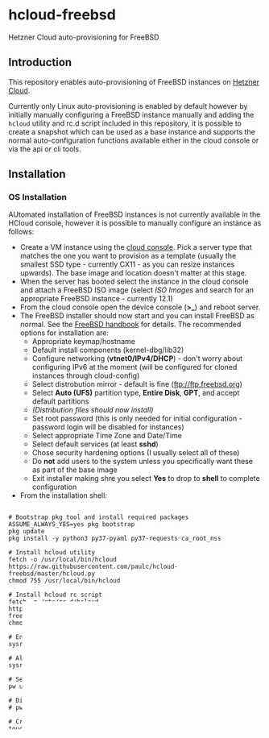 # hcloud-freebsd

Hetzner Cloud auto-provisioning for FreeBSD

## Introduction

This repository enables auto-provisioning of FreeBSD instances on [Hetzner Cloud](https://www.hetzner.com/cloud).

Currently only Linux auto-provisioning is enabled by default however by initially manually configuring a FreeBSD instance manually and adding the `hcloud` utility and rc.d script included in this repository, it is possible to create a snapshot which can be used as a base instance and supports the normal auto-configuration functions available either in the cloud console or via the api or cli tools. 

## Installation

### OS Installation

AUtomated installation of FreeBSD instances is not currently available in the HCloud console, however it is possible to manually configure an instance as follows:

* Create a VM instance using the [cloud console](https://console.hetzner.cloud/projects). Pick a server type that matches the one you want to provision as a template (usually the smallest SSD type - currently CX11 - as you can resize instances upwards). The base image and location doesn't matter at this stage. 
* When the server has booted select the instance in the cloud console and attach a FreeBSD ISO image (select _ISO Images_ and search for an appropriate FreeBSD instance - currently 12.1)
* From the cloud console open the device console (**>_**) and reboot server.
* The FreeBSD installer should now start and you can install FreeBSD as normal. See the [FreeBSD handbook](https://www.freebsd.org/doc/handbook/bsdinstall.html) for details. The recommended options for installation are:
  - Appropriate keymap/hostname
  - Default install components (kernel-dbg/lib32)
  - Configure networking (**vtnet0/IPv4/DHCP**) - don't worry about configuring IPv6 at the moment (will be configured for cloned instances through cloud-config)
  - Select distrobution mirror - default is fine (ftp://ftp.freebsd.org) 
  - Select  **Auto (UFS)** partition type, **Entire Disk**, **GPT**, and accept default partitions
  - _(Distribution files should now install)_
  - Set root password (this is only needed for initial configuration - password login will be disabled for instances)
  - Select appropriate Time Zone and Date/Time
  - Select default services (at least **sshd**)
  - Chose security hardening options (I usually select all of these)
  - Do **not** add users to the system unless you specifically want these as part of the base image
  - Exit installer making shre you select **Yes** to drop to **shell** to complete configuration
* From the installation shell:

```shell

# Bootstrap pkg tool and install required packages
ASSUME_ALWAYS_YES=yes pkg bootstrap
pkg update
pkg install -y python3 py37-pyaml py37-requests ca_root_nss

# Install hcloud utility
fetch -o /usr/local/bin/hcloud https://raw.githubusercontent.com/paulc/hcloud-freebsd/master/hcloud.py
chmod 755 /usr/local/bin/hcloud

# Install hcloud rc script
fetch -o /etc/rc.d/hcloud https://raw.githubusercontent.com/paulc/hcloud-freebsd/master/hcloud.rc
chmod 555 /etc/rc.d/hcloud

# Enable hcloud service
sysrc hcloud_enable=YES

# Allow root login with SSH key
sysrc sshd_flags="-o PermitRootLogin=prohibit-password"

# Set root shell to /bin/sh
pw usermod root -s /bin/sh

# Disable root password login if required
# pw usermod root -h -

# Create /firstboot flag for rc(8)
touch /firstboot

# Poweroff machine
shutdown -p now
```
* From the Hetzner cloud console 
  - **Unmount ISO**
  - From Snapshots menu **Take Snapshot** (name _freebas12.1-template_ or similar)
  - When the snapshot has been created you can now use this as a template to start new cloud instances
  

